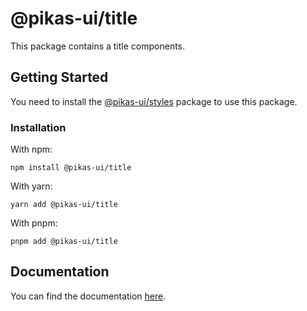 # @pikas-ui/title

This package contains a title components.

## Getting Started

You need to install the <a href={stylesLink}>@pikas-ui/styles</a> package to use this package.

### Installation

With npm:

```
npm install @pikas-ui/title
```

With yarn:

```
yarn add @pikas-ui/title
```

With pnpm:

```
pnpm add @pikas-ui/title
```

## Documentation

You can find the documentation [here](https://pikas-ui.vercel.app).